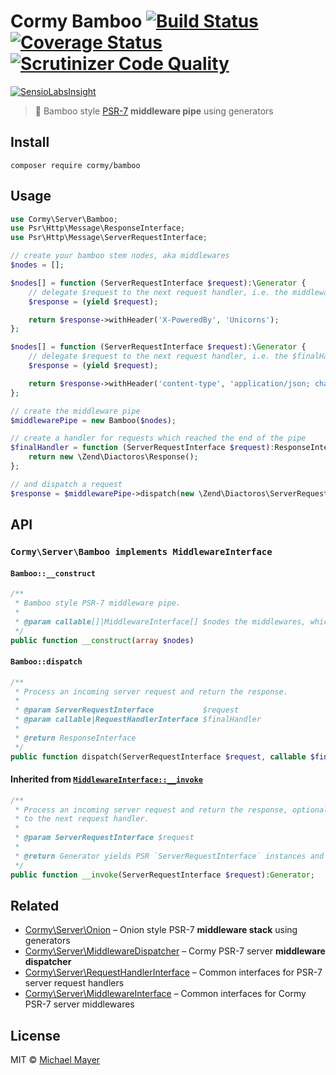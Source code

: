 # Cormy Bamboo [![Build Status](https://travis-ci.org/cormy/bamboo.svg?branch=master)](https://travis-ci.org/cormy/bamboo) [![Coverage Status](https://coveralls.io/repos/cormy/bamboo/badge.svg?branch=master&service=github)](https://coveralls.io/github/cormy/bamboo?branch=master) [![Scrutinizer Code Quality](https://scrutinizer-ci.com/g/cormy/bamboo/badges/quality-score.png?b=master)](https://scrutinizer-ci.com/g/cormy/bamboo/?branch=master)

[![SensioLabsInsight](https://insight.sensiolabs.com/projects/54f1099a-3ff0-4328-836d-e80438ae75dc/big.png)](https://insight.sensiolabs.com/projects/54f1099a-3ff0-4328-836d-e80438ae75dc)

> :bamboo: Bamboo style [PSR-7](http://www.php-fig.org/psr/psr-7) **middleware pipe** using generators


## Install

```
composer require cormy/bamboo
```


## Usage

```php
use Cormy\Server\Bamboo;
use Psr\Http\Message\ResponseInterface;
use Psr\Http\Message\ServerRequestInterface;

// create your bamboo stem nodes, aka middlewares
$nodes = [];

$nodes[] = function (ServerRequestInterface $request):\Generator {
    // delegate $request to the next request handler, i.e. the middleware right below
    $response = (yield $request);

    return $response->withHeader('X-PoweredBy', 'Unicorns');
};

$nodes[] = function (ServerRequestInterface $request):\Generator {
    // delegate $request to the next request handler, i.e. the $finalHandler below
    $response = (yield $request);

    return $response->withHeader('content-type', 'application/json; charset=utf-8');
};

// create the middleware pipe
$middlewarePipe = new Bamboo($nodes);

// create a handler for requests which reached the end of the pipe
$finalHandler = function (ServerRequestInterface $request):ResponseInterface {
    return new \Zend\Diactoros\Response();
};

// and dispatch a request
$response = $middlewarePipe->dispatch(new \Zend\Diactoros\ServerRequest(), $finalHandler);
```


## API

### `Cormy\Server\Bamboo implements MiddlewareInterface`

#### `Bamboo::__construct`

```php
/**
 * Bamboo style PSR-7 middleware pipe.
 *
 * @param callable[]|MiddlewareInterface[] $nodes the middlewares, which requests pass through
 */
public function __construct(array $nodes)
```

#### `Bamboo::dispatch`

```php
/**
 * Process an incoming server request and return the response.
 *
 * @param ServerRequestInterface           $request
 * @param callable|RequestHandlerInterface $finalHandler
 *
 * @return ResponseInterface
 */
public function dispatch(ServerRequestInterface $request, callable $finalHandler):ResponseInterface
```

#### Inherited from [`MiddlewareInterface::__invoke`](https://github.com/cormy/server-middleware)

```php
/**
 * Process an incoming server request and return the response, optionally delegating
 * to the next request handler.
 *
 * @param ServerRequestInterface $request
 *
 * @return Generator yields PSR `ServerRequestInterface` instances and returns a PSR `ResponseInterface` instance
 */
public function __invoke(ServerRequestInterface $request):Generator;
```


## Related

* [Cormy\Server\Onion](https://github.com/cormy/onion) – Onion style PSR-7 **middleware stack** using generators
* [Cormy\Server\MiddlewareDispatcher](https://github.com/cormy/cormy/server-middleware-dispatcher) – Cormy PSR-7 server **middleware dispatcher**
* [Cormy\Server\RequestHandlerInterface](https://github.com/cormy/server-request-handler) – Common interfaces for PSR-7 server request handlers
* [Cormy\Server\MiddlewareInterface](https://github.com/cormy/server-middleware) – Common interfaces for Cormy PSR-7 server middlewares


## License

MIT © [Michael Mayer](http://schnittstabil.de)

